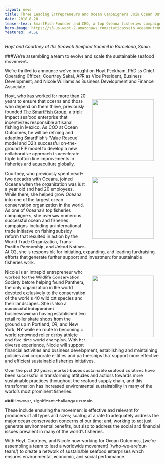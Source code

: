 ```yaml
---
layout: news
title: Three Leading Entrepreneurs and Ocean Campaigners Join Ocean Outcomes to Scale Sustainable Seafood Movement
date: 2018-8-20
teaser-text: SmartFish Founder and CEO, a top Oceana fisheries campaigner, and an intrepid entrepreneur contribute valuable experience to Ocean Outcomes’ continued growth and leadership in the sustainable seafood and ocean conservation movements.
hero-image: https://s3-us-west-2.amazonaws.com/staticassets.oceanoutcomes.org/news+and+analysis/hero+images/hoyt-courtney-nicole-join-ocean-outcomes.jpg
featured: FALSE
---
```

*Hoyt and Courtney at the Seaweb Seafood Summit in Barcelona, Spain.*

###We’re assembling a team to evolve and scale the sustainable seafood movement.

We’re thrilled to announce we’ve brought on Hoyt Peckham, PhD as Chief Operating Officer; Courtney Sakai, APR as Vice President, Business Development; and Nicole Williams as Business Development and Finance Associate.

<img align="right" src="https://s3-us-west-2.amazonaws.com/staticassets.oceanoutcomes.org/staff+photos/hoytstaffphoto.jpg" width="200" height="200" style="margin:20px">Hoyt, who has worked for more than 20 years to ensure that oceans and those who depend on them thrive, previously founded <a href="https://smartfish.mx/" target="_blank">The SmartFish Group</a>, a triple impact seafood enterprise that incentivizes responsible artisanal fishing in Mexico. As COO at Ocean Outcomes, he will be refining and adapting SmartFish’s ‘Value Rescue’ model and O2’s successful on-the-ground FIP model to develop a new collaborative approach to accelerate triple bottom line improvements in fisheries and aquaculture globally.

<img align="right" src="https://s3-us-west-2.amazonaws.com/staticassets.oceanoutcomes.org/staff+photos/courtneystaffphoto.jpg" width="200" height="200" style="margin:20px">Courtney, who previously spent nearly two decades with Oceana, joined Oceana when the organization was just a year old and had 20 employees. While there, she helped grow Oceana into one of the largest ocean conservation organization in the world. As one of Oceana’s top fisheries campaigners, she oversaw numerous successful ocean and fisheries campaigns, including an international trade initiative on fishing subsidy reform that resulted in action by the World Trade Organization, Trans-Pacific Partnership, and United Nations. At O2, she is responsible for initiating, expanding, and leading fundraising efforts that generate further support and investment for sustainable fisheries work.

<img align="right" src="https://s3-us-west-2.amazonaws.com/staticassets.oceanoutcomes.org/staff+photos/nicolestaffphoto.jpg" width="200" height="200" style="margin:20px">Nicole is an intrepid entrepreneur who worked for the Wildlife Conservation Society before helping found Panthera, the only organization in the world devoted exclusively to the conservation of the world's 40 wild cat species and their landscapes. She is also a successful independent businesswoman having established two retail roller skate shops from the ground up in Portland, OR, and New York, NY while en route to becoming a world renowned roller derby athlete and five-time world champion. With her diverse experience, Nicole will support financial activities and business development, establishing and maintaining policies and corporate entities and partnerships that support more effective and efficient sustainable fisheries initiatives.

Over the past 20 years, market-based sustainable seafood solutions have been successful in transforming attitudes and actions towards more sustainable practices throughout the seafood supply chain, and this transformation has increased environmental sustainability in many of the world’s most prominent fisheries. 

###However, significant challenges remain. 

These include ensuring the movement is effective and relevant for producers of all types and sizes; scaling at a rate to adequately address the major ocean conservation concerns of our time; and, working to not just generate environmental benefits, but also to address the social and financial issues prevalent in many of the world’s fisheries.

With Hoyt, Courtney, and Nicole now working for Ocean Outcomes, [we’re assembling a team to lead a worldwide movement] (/who-we-are/our-team/) to create a network of sustainable seafood enterprises which ensures environmental, economic, and social performance.
